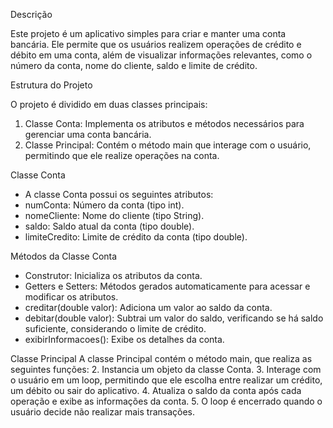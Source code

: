 Descrição

Este projeto é um aplicativo simples para criar e manter uma conta bancária. Ele permite que os usuários realizem operações de crédito e débito em uma conta, além de visualizar informações relevantes, como o número da conta, nome do cliente, saldo e limite de crédito.

Estrutura do Projeto

O projeto é dividido em duas classes principais:

1. Classe Conta: Implementa os atributos e métodos necessários para gerenciar uma conta bancária.
2. Classe Principal: Contém o método main que interage com o usuário, permitindo que ele realize operações na conta.

Classe Conta

- A classe Conta possui os seguintes atributos:
- numConta: Número da conta (tipo int).
- nomeCliente: Nome do cliente (tipo String).
- saldo: Saldo atual da conta (tipo double).
- limiteCredito: Limite de crédito da conta (tipo double).

Métodos da Classe Conta

- Construtor: Inicializa os atributos da conta.
- Getters e Setters: Métodos gerados automaticamente para acessar e modificar os atributos.
- creditar(double valor): Adiciona um valor ao saldo da conta.
- debitar(double valor): Subtrai um valor do saldo, verificando se há saldo suficiente, considerando o limite de crédito.
- exibirInformacoes(): Exibe os detalhes da conta.

Classe Principal
A classe Principal contém o método main, que realiza as seguintes funções:
2. Instancia um objeto da classe Conta.
3. Interage com o usuário em um loop, permitindo que ele escolha entre realizar um crédito, um débito ou sair do aplicativo.
4. Atualiza o saldo da conta após cada operação e exibe as informações da conta.
5. O loop é encerrado quando o usuário decide não realizar mais transações.
